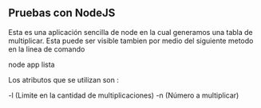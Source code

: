 ## Pruebas con NodeJS

Esta es una aplicación sencilla de node en la cual generamos una tabla de multiplicar.
Esta puede ser visible tambien por medio del siguiente metodo en la linea de comando

node app lista

Los atributos que se utilizan son :

-l (Limite en la cantidad de multiplicaciones)
-n (Número a multiplicar)

